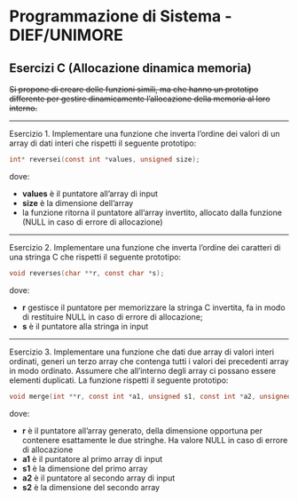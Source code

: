 ﻿# Programmazione di Sistema - DIEF/UNIMORE

## Esercizi C (Allocazione dinamica memoria)
~~Si propone di creare delle funzioni simili, ma che hanno un prototipo differente per gestire dinamicamente l’allocazione della memoria al loro interno.~~

---

Esercizio 1. Implementare una funzione che inverta l’ordine dei valori di un array di dati interi che rispetti il seguente prototipo:

```c
int* reversei(const int *values, unsigned size);
```

dove:

* **values** è il puntatore all’array di input
* **size** è la dimensione dell’array
* la funzione ritorna il puntatore all’array invertito, allocato dalla funzione (NULL in caso di errore di
allocazione)

---

Esercizio 2. Implementare una funzione che inverta l’ordine dei caratteri di una stringa C che rispetti il seguente prototipo:

```c
void reverses(char **r, const char *s);
```

dove:

* **r** gestisce il puntatore per memorizzare la stringa C invertita, fa in modo di restituire NULL in caso di errore di allocazione;
* **s** è il puntatore alla stringa in input

---

Esercizio 3. Implementare una funzione che dati due array di valori interi ordinati, generi un terzo array che contenga tutti i valori dei precedenti array in modo ordinato. Assumere che all’interno degli array ci possano essere elementi duplicati. La funzione rispetti il seguente prototipo:

```c
void merge(int **r, const int *a1, unsigned s1, const int *a2, unsigned s2);
```

dove:
* **r** è il puntatore all’array generato, della dimensione opportuna per contenere esattamente le due stringhe. Ha valore NULL in caso di errore di allocazione
* **a1** è il puntatore al primo array di input
* **s1** è la dimensione del primo array
* **a2** è il puntatore al secondo array di input
* **s2** è la dimensione del secondo array

